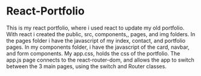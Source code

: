 # React-Portfolio
This is my react portfolio, where i used react to update my old portfolio. With react i created the public, src, components,, pages, and img folders. In the pages folder i have the javascript of my index, contact, and portfolio pages. In my components folder, i have the javascript of the card, navbar, and form components. My app.css, holds the css of the portfolio. The app.js page connects to the react-router-dom, and allows the app to switch between the 3 main pages, using the switch and Router classes.
